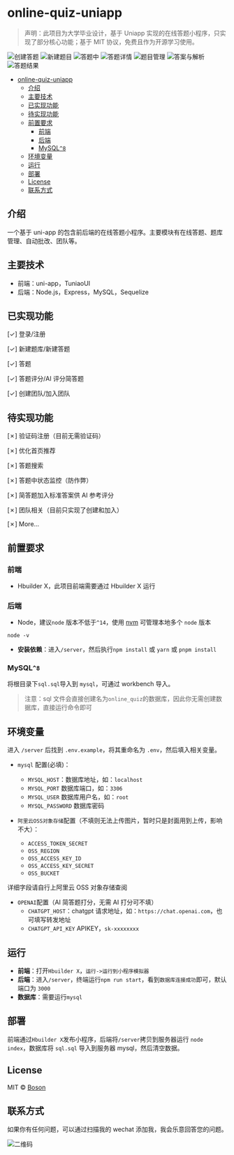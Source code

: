 # online-quiz-uniapp

> 声明：此项目为大学毕业设计，基于 Uniapp 实现的在线答题小程序，只实现了部分核心功能；基于 MIT 协议，免费且作为开源学习使用。

![创建答题](docs/screen-1.png)
![新建题目](docs/screen-6.png)
![答题中](docs/screen-7.png)
![答题详情](docs/screen-2.png)
![题目管理](docs/screen-3.png)
![答案与解析](docs/screen-4.png)
![答题结果](docs/screen-5.png)

- [online-quiz-uniapp](#online-quiz-uniapp)
  - [介绍](#介绍)
  - [主要技术](#主要技术)
  - [已实现功能](#已实现功能)
  - [待实现功能](#待实现功能)
  - [前置要求](#前置要求)
    - [前端](#前端)
    - [后端](#后端)
    - [MySQL`^8`](#MySQL`^8`)
  - [环境变量](#环境变量)
  - [运行](#运行)
  - [部署](#部署)
  - [License](#license)
  - [联系方式](#联系方式)

## 介绍

一个基于 uni-app 的包含前后端的在线答题小程序。主要模块有在线答题、题库管理、自动批改、团队等。

## 主要技术

- 前端：uni-app，TuniaoUI
- 后端：Node.js，Express，MySQL，Sequelize

## 已实现功能

[✓] 登录/注册

[✓] 新建题库/新建答题

[✓] 答题

[✓] 答题评分/AI 评分简答题

[✓] 创建团队/加入团队

## 待实现功能

[✗] 验证码注册（目前无需验证码）

[✗] 优化首页推荐

[✗] 答题搜索

[✗] 答题中状态监控（防作弊）

[✗] 简答题加入标准答案供 AI 参考评分

[✗] 团队相关（目前只实现了创建和加入）

[✗] More...

## 前置要求

### 前端

- Hbuilder X，此项目前端需要通过 Hbuilder X 运行

### 后端

- Node，建议`node` 版本不低于`^14`，使用 [nvm](https://github.com/nvm-sh/nvm) 可管理本地多个 `node` 版本

```shell
node -v
```

- **安装依赖**：进入`/server`，然后执行`npm install` 或 `yarn` 或 `pnpm install`

### MySQL`^8`

将根目录下`sql.sql`导入到 `mysql`，可通过 workbench 导入。

> 注意：sql 文件会直接创建名为`online_quiz`的数据库，因此你无需创建数据库，直接运行命令即可

## 环境变量

进入 `/server` 后找到 `.env.example`，将其重命名为 `.env`，然后填入相关变量。

- `mysql` 配置(必填)：

  - `MYSQL_HOST`：数据库地址，如：`localhost`
  - `MYSQL_PORT` 数据库端口，如：`3306`
  - `MYSQL_USER` 数据库用户名，如：`root`
  - `MYSQL_PASSWORD` 数据库密码

- `阿里云OSS对象存储`配置（不填则无法上传图片，暂时只是封面用到上传，影响不大）：
  - `ACCESS_TOKEN_SECRET`
  - `OSS_REGION`
  - `OSS_ACCESS_KEY_ID`
  - `OSS_ACCESS_KEY_SECRET`
  - `OSS_BUCKET`

详细字段请自行上阿里云 OSS 对象存储查阅

- `OPENAI`配置（AI 简答题打分，无需 AI 打分可不填）
  - `CHATGPT_HOST`：chatgpt 请求地址，如：`https://chat.openai.com`，也可填写转发地址
  - `CHATGPT_API_KEY` APIKEY，`sk-xxxxxxxx`

## 运行

- **前端**：打开`Hbuilder X`，`运行->运行到小程序模拟器`
- **后端**：进入`/server`，终端运行`npm run start`，看到`数据库连接成功`即可，默认端口为 `3000`
- **数据库**：需要运行`mysql`

## 部署

前端通过`Hbuilder X`发布小程序，后端将`/server`拷贝到服务器运行 `node index`，数据库将 `sql.sql` 导入到服务器 mysql，然后清空数据。

## License

MIT © [Boson](./license)

## 联系方式

如果你有任何问题，可以通过扫描我的 wechat 添加我，我会乐意回答您的问题。

![二维码](docs/qrcode.jpg)
